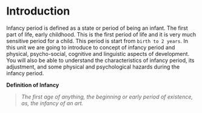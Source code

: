 # Introduction
Infancy period is defined as a state or period of being an infant. The first part of life, early childhood. This is the first period of life and it
is very much sensitive period for a child. This period is start from `birth to 2 years`. In this unit we are going to introduce to concept of infancy
period and physical, psycho-social, cognitive and linguistic aspects of development. You will  also be able to understand the characteristics of
infancy period, its adjustment, and some physical and psychological hazards during the infancy period.

**Definition of Infancy**
> *The first age of anything, the beginning or early period of existence, as, the infancy of an art.*
